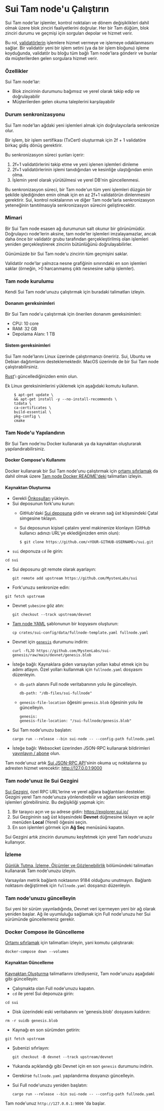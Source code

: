 # Sui Tam node'u Çalıştırın

Sui Tam node'lar işlemler, kontrol noktaları ve dönem değişiklikleri dahil olmak üzere blok zinciri faaliyetlerini doğrular. Her bir Tam düğüm, blok zinciri durumu ve geçmişi için sorguları depolar ve hizmet verir.

Bu rol, [validatörlerin](https://docs.sui.io/devnet/learn/architecture/validators) işlemlere hizmet vermeye ve işlemeye odaklanmasını sağlar. Bir validatör yeni bir işlem setini (ya da bir işlem bloğunu) işleme koyduğunda, validatör bu bloğu tüm bağlı Tam node'lara gönderir ve bunlar da müşterilerden gelen sorgulara hizmet verir.

### Özellikler <a href="#features" id="features"></a>

Sui Tam node'lar:

* Blok zincirinin durumunu bağımsız ve yerel olarak takip edip ve doğrulayabilir
* Müşterilerden gelen okuma taleplerini karşılayabilir

### Durum senkronizasyonu <a href="#state-synchronization" id="state-synchronization"></a>

Sui Tam node'ları ağdaki yeni işlemleri almak için doğrulayıcılarla senkronize olur.

Bir işlem, bir işlem sertifikası (TxCert) oluşturmak için 2f + 1 validatöre birkaç gidiş dönüş gerektirir.

Bu senkronizasyon süreci şunları içerir:

1. 2f+1 validatörlerini takip etme ve yeni işlenen işlemleri dinleme
2. 2f+1 validatörlerinin işlemi tanıdığından ve kesinliğe ulaştığından emin olma.
3. İşlemin yerel olarak yürütülmesi ve yerel DB'nin güncellenmesi.

Bu senkronizasyon süreci, bir Tam node'un tüm yeni işlemleri düzgün bir şekilde işlediğinden emin olmak için en az 2f+1 validatörün dinlenmesini gerektirir. Sui, kontrol noktalarının ve diğer Tam node'larla senkronizasyon yeteneğinin tanıtılmasıyla senkronizasyon sürecini geliştirecektir.

### Mimari

Bir Sui Tam node esasen ağ durumunun salt okunur bir görünümüdür. Doğrulayıcı node'lerin aksine, tam node'ler işlemleri imzalayamazlar, ancak daha önce bir validatör grubu tarafından gerçekleştirilmiş olan işlemleri yeniden gerçekleştirerek zincirin bütünlüğünü doğrulayabilirler.

Günümüzde bir Sui Tam node'u zincirin tüm geçmişini saklar.

Validatör node'lar yalnızca nesne grafiğinin sınırındaki en son işlemleri saklar (örneğin, >0 harcanmamış çıktı nesnesine sahip işlemler).

### Tam node kurulumu

Kendi Sui Tam node'unuzu çalıştırmak için buradaki talimatları izleyin.

#### Donanım gereksinimleri

Bir Sui Tam node'u çalıştırmak için önerilen donanım gereksinimleri:

* CPU: 10 core
* RAM: 32 GB
* Depolama Alanı: 1 TB

#### Sistem gereksinimleri <a href="#software-requirements" id="software-requirements"></a>

Sui Tam node'larını Linux üzerinde çalıştırmanızı öneririz. Sui, Ubuntu ve Debian dağıtımlarını desteklemektedir. MacOS üzerinde de bir Sui Tam node çalıştırabilirsiniz.

[Rust](https://docs.sui.io/devnet/build/install#rust)'ı güncellediğinizden emin olun.

Ek Linux gereksinimlerini yüklemek için aşağıdaki komutu kullanın.

```
    $ apt-get update \
    && apt-get install -y --no-install-recommends \
    tzdata \
    ca-certificates \
    build-essential \
    pkg-config \
    cmake
```

### Tam Node'u Yapılandırın <a href="#configure-a-full-node" id="configure-a-full-node"></a>

Bir Sui Tam node'nu Docker kullanarak ya da kaynaktan oluşturarak yapılandırabilirsiniz.

#### Docker Compose'u Kullanımı <a href="#using-docker-compose" id="using-docker-compose"></a>

Docker kullanarak bir Sui Tam node'unu çalıştırmak için [ortamı sıfırlamak](https://github.com/MystenLabs/sui/tree/main/docker/fullnode#reset-the-environment) da dahil olmak üzere [Tam node Docker README'deki](https://github.com/MystenLabs/sui/tree/main/docker/fullnode#readme) talimatları izleyin.

#### Kaynaktan Oluşturma <a href="#building-from-source" id="building-from-source"></a>

* Gerekli [Önkoşulları](https://docs.sui.io/devnet/build/install#prerequisites) yükleyin.
* Sui deposunun fork'unu kurun:
  * GitHub'daki [Sui deposuna](https://github.com/MystenLabs/sui) gidin ve ekranın sağ üst köşesindeki Çatal simgesine tıklayın.
  *   Sui deposunun kişisel çatalını yerel makinenize klonlayın (GitHub kullanıcı adınızı URL'ye eklediğinizden emin olun):

      ```
      $ git clone https://github.com/<YOUR-GITHUB-USERNAME>/sui.git
      ```
* `sui` deponuza `cd` ile girin:

```
cd sui
```

*   Sui deposunu git remote olarak ayarlayın:

    ```
    git remote add upstream https://github.com/MystenLabs/sui
    ```
* Fork'unuzu senkronize edin:

```
git fetch upstream
```

*   Devnet `şubesine` göz atın:

    ```
    git checkout --track upstream/devnet
    ```
*   [Tam node YAML](https://github.com/MystenLabs/sui/blob/main/crates/sui-config/data/fullnode-template.yaml) şablonunun bir kopyasını oluşturun:

    ```
    cp crates/sui-config/data/fullnode-template.yaml fullnode.yaml
    ```
*   Devnet için [`genesis`](https://github.com/MystenLabs/sui-genesis/raw/main/devnet/genesis.blob) durumunu indirin:

    ```
    curl -fLJO https://github.com/MystenLabs/sui-genesis/raw/main/devnet/genesis.blob
    ```
* İsteğe bağlı: Kaynaklara giden varsayılan yolları kabul etmek için bu adımı atlayın. Özel yolları kullanmak için `fullnode.yaml` dosyasını düzenleyin.
  *   `db-path` alanını Full node veritabanının yolu ile güncelleyin.

      ```
      db-path: "/db-files/sui-fullnode"
      ```
  *   `genesis-file-location` öğesini `genesis.blob` öğesinin yolu ile güncelleyin.

      ```
      genesis:
      genesis-file-location: "/sui-fullnode/genesis.blob"
      ```
*   Sui Tam node'unuzu başlatın:

    ```
    cargo run --release --bin sui-node -- --config-path fullnode.yaml
    ```
* İsteğe bağlı: Websocket üzerinden JSON-RPC kullanarak bildirimleri [yayınlayın / abone](https://docs.sui.io/devnet/build/event\_api#subscribe-to-sui-events) olun.

Tam node'unuz artık [Sui JSON-RPC API](https://docs.sui.io/devnet/build/json-rpc#sui-json-rpc-api)'sinin okuma uç noktalarına şu adresten hizmet verecektir: http://127.0.0.1:9000

### Tam node'unuz ile Sui Gezgini

[Sui Gezgini](https://explorer.sui.io/), özel RPC URL'lerine ve yerel ağlara bağlantıları destekler. Gezgini yerel Tam node'unuza yönlendirebilir ve ağdan senkronize ettiği işlemleri görebilirsiniz. Bu değişikliği yapmak için:

1. Bir tarayıcı açın ve şu adrese gidin: https://explorer.sui.io/
2. Sui Gezgininin sağ üst köşesindeki **Devnet** düğmesine tıklayın ve açılır menüden **Local** (Yerel) öğesini seçin.
3. En son işlemleri görmek için **Ağ Seç** menüsünü kapatın.

Sui Gezgini artık zincirin durumunu keşfetmek için yerel Tam node'unuzu kullanıyor.

### İzleme <a href="#monitoring" id="monitoring"></a>

[Günlük Tutma, İzleme, Ölçümler ve Gözlenebilirlik](https://docs.sui.io/devnet/contribute/observability) bölümündeki talimatları kullanarak Tam node'unuzu izleyin.

Varsayılan metrik bağlantı noktasının 9184 olduğunu unutmayın. Bağlantı noktasını değiştirmek için `fullnode.yaml` dosyanızı düzenleyin.

### Tam node'unuzu güncelleyin

Sui yeni bir sürüm yayınladığında, Devnet veri içermeyen yeni bir ağ olarak yeniden başlar. Ağ ile uyumluluğu sağlamak için Full node'unuzu her Sui sürümünde güncellemeniz gerekir.

### Docker Compose ile Güncelleme

[Ortamı sıfırlamak](https://github.com/MystenLabs/sui/tree/main/docker/fullnode#reset-the-environment) için talimatları izleyin, yani komutu çalıştırarak:

```
docker-compose down --volumes
```

#### Kaynaktan Güncelleme <a href="#update-from-source" id="update-from-source"></a>

[Kaynaktan Oluşturma](https://docs.sui.io/devnet/build/fullnode#building-from-source) talimatlarını izlediyseniz, Tam node'unuzu aşağıdaki gibi güncelleyin:

* Çalışmakta olan Full node'unuzu kapatın.
* `cd` ile yerel Sui deponuza girin:

```
cd sui
```

* Disk üzerindeki eski veritabanını ve 'genesis.blob' dosyasını kaldırın:

```
rm -r suidb genesis.blob
```

* Kaynağı en son sürümden getirin:

```
git fetch upstream
```

*   Şubenizi sıfırlayın:

    ```
    git checkout -B devnet --track upstream/devnet
    ```
* Yukarıda açıklandığı gibi Devnet için en son `genesis` durumunu indirin.
* Gerekirse `fullnode.yaml` yapılandırma dosyanızı güncelleyin.
*   Sui Full node'unuzu yeniden başlatın:

    ```
    cargo run --release --bin sui-node -- --config-path fullnode.yaml
    ```

Tam node'unuz `http://127.0.0.1:9000` 'da başlar.
